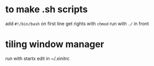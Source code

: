 # to make .sh scripts

add ```#!/bin/bash``` on first line
get rights with ```chmod```
run with ```./``` in front

# tiling window manager
run with startx
edit in ~/.xinitrc

